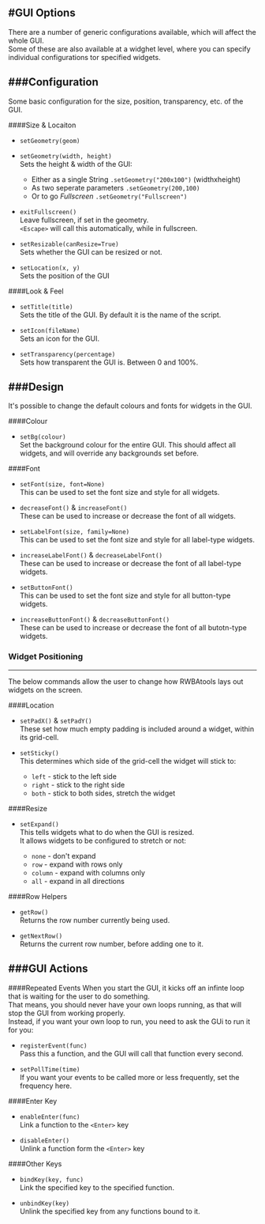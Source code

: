 #GUI Options
---
There are a number of generic configurations available, which will affect the whole GUI.  
Some of these are also available at a widghet level, where you can specify individual configurations tor specified widgets.  

###Configuration
---

Some basic configuration for the size, position, transparency, etc. of the GUI.

####Size & Locaiton

* `setGeometry(geom)`  
* `setGeometry(width, height)`  
    Sets the height & width of the GUI:  
    * Either as a single String `.setGeometry("200x100")` (widthxheight)  
    * As two seperate parameters `.setGeometry(200,100)`
    * Or to go *Fullscreen* `.setGeometry("Fullscreen")`  

* `exitFullscreen()`  
    Leave fullscreen, if set in the geometry.    
    `<Escape>` will call this automatically, while in fullscreen.  

* `setResizable(canResize=True)`  
    Sets whether the GUI can be resized or not.  

* `setLocation(x, y)`  
    Sets the position of the GUI  

####Look & Feel  
* `setTitle(title)`  
    Sets the title of the GUI. By default it is the name of the script.

* `setIcon(fileName)`  
    Sets an icon for the GUI.

* `setTransparency(percentage)`  
    Sets how transparent the GUI is. Between 0 and 100%.

###Design
----
It's possible to change the default colours and fonts for widgets in the GUI.

####Colour

* `setBg(colour)`  
    Set the background colour for the entire GUI. This should affect all widgets, and will override any backgrounds set before.

####Font
* `setFont(size, font=None)`  
    This can be used to set the font size and style for all widgets.

* `decreaseFont()` & `increaseFont()`  
    These can be used to increase or decrease the font of all widgets.

* `setLabelFont(size, family=None)`  
    This can be used to set the font size and style for all label-type widgets.

* `increaseLabelFont()` & `decreaseLabelFont()`  
    These can be used to increase or decrease the font of all label-type widgets.

* `setButtonFont()`  
    This can be used to set the font size and style for all button-type widgets.

* `increaseButtonFont()` & `decreaseButtonFont()`  
    These can be used to increase or decrease the font of all butotn-type widgets.

### Widget Positioning
----

The below commands allow the user to change how RWBAtools lays out widgets on the screen.

####Location

* `setPadX()` & `setPadY()`  
    These set how much empty padding is included around a widget, within its grid-cell.

* `setSticky()`  
    This determines which side of the grid-cell the widget will stick to:

    * `left` - stick to the left side
    * `right` - stick to the right side
    * `both` - stick to both sides, stretch the widget

####Resize
* `setExpand()`  
    This tells widgets what to do when the GUI is resized.  
    It allows widgets to be configured to stretch or not:

    * `none` - don't expand
    * `row` - expand with rows only
    * `column` - expand with columns only
    * `all` - expand in all directions

####Row Helpers
* `getRow()`  
    Returns the row number currently being used.

* `getNextRow()`  
    Returns the current row number, before adding one to it.

###GUI Actions
----
####Repeated Events
When you start the GUI, it kicks off an infinte loop that is waiting for the user to do something.  
That means, you should never have your own loops running, as that will stop the GUI from working properly.  
Instead, if you want your own loop to run, you need to ask the GUi to run it for you:  

* `registerEvent(func)`  
    Pass this a function, and the GUI will call that function every second.

* `setPollTime(time)`  
    If you want your events to be called more or less frequently, set the frequency here.

####Enter Key
* `enableEnter(func)`  
    Link a function to the `<Enter>` key

* `disableEnter()`  
    Unlink a function form the `<Enter>`  key

####Other Keys
* `bindKey(key, func)`  
    Link the specified key to the specified function.

* `unbindKey(key)`  
    Unlink the specified key from any functions bound to it.

